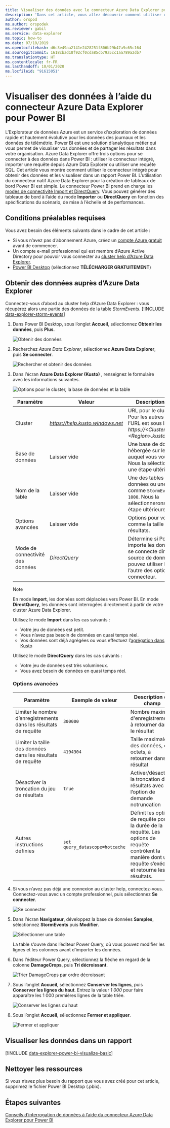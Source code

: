 ```yaml
---
title: Visualiser des données avec le connecteur Azure Data Explorer pour Power BI
description: 'Dans cet article, vous allez découvrir comment utiliser une des trois options de visualisation des données dans Power BI : le connecteur Power BI pour Azure Data Explorer.'
author: orspod
ms.author: orspodek
ms.reviewer: gabil
ms.service: data-explorer
ms.topic: how-to
ms.date: 07/10/2019
ms.openlocfilehash: d6c3e49aa2141e2428251f806b29b47a9c65c164
ms.sourcegitcommit: 1618cbad18f92cf0cda85cb79a5cc1aa789a2db7
ms.translationtype: HT
ms.contentlocale: fr-FR
ms.lasthandoff: 10/01/2020
ms.locfileid: "91615051"
---
```

# <a name="visualize-data-using-the-azure-data-explorer-connector-for-power-bi"></a>Visualiser des données à l’aide du connecteur Azure Data Explorer pour Power BI

L’Explorateur de données Azure est un service d’exploration de données rapide et hautement évolutive pour les données des journaux et les données de télémétrie. Power BI est une solution d’analytique métier qui vous permet de visualiser vos données et de partager les résultats dans votre organisation. Azure Data Explorer offre trois options pour se connecter à des données dans Power BI : utiliser le connecteur intégré, importer une requête depuis Azure Data Explorer ou utiliser une requête SQL. Cet article vous montre comment utiliser le connecteur intégré pour obtenir des données et les visualiser dans un rapport Power BI. L’utilisation du connecteur natif Azure Data Explorer pour la création de tableaux de bord Power BI est simple. Le connecteur Power BI prend en charge les [modes de connectivité Import et DirectQuery](https://docs.microsoft.com/power-bi/desktop-directquery-about). Vous pouvez générer des tableaux de bord à l’aide du mode **Importer** ou **DirectQuery** en fonction des spécifications du scénario, de mise à l’échelle et de performances. 

## <a name="prerequisites"></a>Conditions préalables requises

Vous avez besoin des éléments suivants dans le cadre de cet article :

* Si vous n’avez pas d’abonnement Azure, créez un [compte Azure gratuit](https://azure.microsoft.com/free/) avant de commencer.
* Un compte e-mail professionnel qui est membre d’Azure Active Directory pour pouvoir vous connecter au [cluster help d’Azure Data Explorer](https://dataexplorer.azure.com/clusters/help/databases/samples).
* [Power BI Desktop](https://powerbi.microsoft.com/get-started/) (sélectionnez **TÉLÉCHARGER GRATUITEMENT**)

## <a name="get-data-from-azure-data-explorer"></a>Obtenir des données auprès d’Azure Data Explorer

Connectez-vous d’abord au cluster help d’Azure Data Explorer : vous récupérez alors une partie des données de la table *StormEvents*. [!INCLUDE [data-explorer-storm-events](includes/data-explorer-storm-events.md)]

1. Dans Power BI Desktop, sous l’onglet **Accueil**, sélectionnez **Obtenir les données**, puis **Plus**.

    ![Obtenir des données](media/power-bi-connector/get-data-more.png)

1. Recherchez *Azure Data Explorer*, sélectionnez **Azure Data Explorer**, puis **Se connecter**.

    ![Rechercher et obtenir des données](media/power-bi-connector/search-get-data.png)

1. Dans l’écran **Azure Data Explorer (Kusto)** , renseignez le formulaire avec les informations suivantes.

    ![Options pour le cluster, la base de données et la table](media/power-bi-connector/cluster-database-table.png)

    | Paramètre | Valeur | Description du champ
    |---|---|---
    | Cluster | *https://help.kusto.windows.net* | URL pour le cluster help. Pour les autres clusters, l’URL est sous la forme *https://\<ClusterName\>.\<Region\>.kusto.windows.net*. |
    | Base de données | Laisser vide | Une base de données qui est hébergée sur le cluster auquel vous vous connectez. Nous la sélectionnerons dans une étape ultérieure. |
    | Nom de la table | Laisser vide | Une des tables de la base de données ou une requête comme <code>StormEvents \| take 1000</code>. Nous la sélectionnerons dans une étape ultérieure. |
    | Options avancées | Laisser vide | Options pour vos requêtes, comme la taille du jeu de résultats.
    | Mode de connectivité des données | *DirectQuery* | Détermine si Power BI importe les données ou s’il se connecte directement à la source de données. Vous pouvez utiliser l’une ou l’autre des options avec ce connecteur. |

    > [!NOTE]
    > En mode **Import**, les données sont déplacées vers Power BI. En mode **DirectQuery**, les données sont interrogées directement à partir de votre cluster Azure Data Explorer.
    >
    > Utilisez le mode **Import** dans les cas suivants :
    >
    > * Votre jeu de données est petit.
    > * Vous n’avez pas besoin de données en quasi temps réel.
    > * Vos données sont déjà agrégées ou vous effectuez l’[agrégation dans Kusto](kusto/query/summarizeoperator.md#list-of-aggregation-functions)
    >
    > Utilisez le mode **DirectQuery** dans les cas suivants :
    > * Votre jeu de données est très volumineux.
    > * Vous avez besoin de données en quasi temps réel.

    ### <a name="advanced-options"></a>Options avancées

    | Paramètre | Exemple de valeur | Description du champ
    |---|---|---
    | Limiter le nombre d’enregistrements dans les résultats de requête| `300000` | Nombre maximal d'enregistrements à retourner dans le résultat |
    | Limiter la taille des données dans les résultats de requête | `4194304` | Taille maximale des données, en octets, à retourner dans le résultat |
    | Désactiver la troncation du jeu de résultats | `true` | Activer/désactiver la troncation des résultats avec l’option de demande notruncation |
    | Autres instructions définies | `set query_datascope=hotcache` | Définit les options de requête pour la durée de la requête. Les options de requête contrôlent la manière dont une requête s’exécute et retourne les résultats. |

1. Si vous n’avez pas déjà une connexion au cluster help, connectez-vous. Connectez-vous avec un compte professionnel, puis sélectionnez **Se connecter**.

    ![Se connecter](media/power-bi-connector/sign-in.png)

1. Dans l’écran **Navigateur**, développez la base de données **Samples**, sélectionnez **StormEvents** puis **Modifier**.

    ![Sélectionner une table](media/power-bi-connector/select-table.png)

    La table s’ouvre dans l’éditeur Power Query, où vous pouvez modifier les lignes et les colonnes avant d’importer les données.

1. Dans l’éditeur Power Query, sélectionnez la flèche en regard de la colonne **DamageCrops**, puis **Tri décroissant**.

    ![Trier DamageCrops par ordre décroissant](media/power-bi-connector/sort-descending.png)

1. Sous l’onglet **Accueil**, sélectionnez **Conserver les lignes**, puis **Conserver les lignes du haut**. Entrez la valeur *1 000* pour faire apparaître les 1 000 premières lignes de la table triée.

    ![Conserver les lignes du haut](media/power-bi-connector/keep-top-rows.png)

1. Sous l’onglet **Accueil**, sélectionnez **Fermer et appliquer**.

    ![Fermer et appliquer](media/power-bi-connector/close-apply.png)

## <a name="visualize-data-in-a-report"></a>Visualiser les données dans un rapport

[!INCLUDE [data-explorer-power-bi-visualize-basic](includes/data-explorer-power-bi-visualize-basic.md)]

## <a name="clean-up-resources"></a>Nettoyer les ressources

Si vous n’avez plus besoin du rapport que vous avez créé pour cet article, supprimez le fichier Power BI Desktop (.pbix).

## <a name="next-steps"></a>Étapes suivantes

[Conseils d’interrogation de données à l’aide du connecteur Azure Data Explorer pour Power BI](power-bi-best-practices.md#tips-for-using-the-azure-data-explorer-connector-for-power-bi-to-query-data)
